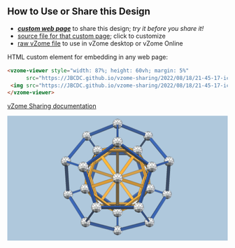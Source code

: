 
## How to Use or Share this Design

 - [***custom web page***][post] to share this design; *try it before you share it!*
 - [source file for that custom page][source]; click to customize
 - [raw vZome file][raw] to use in vZome desktop or vZome Online
 
 HTML custom element for embedding in any web page:
 ```html
<vzome-viewer style="width: 87%; height: 60vh; margin: 5%"
       src="https://JBCDC.github.io/vzome-sharing/2022/08/18/21-45-17-icosadode/icosadode.vZome" >
  <img src="https://JBCDC.github.io/vzome-sharing/2022/08/18/21-45-17-icosadode/icosadode.png" />
</vzome-viewer>
 ```

[vZome Sharing documentation](https://vzome.github.io/vzome/sharing.html#how-it-works)

![Image](<icosadode.png>)


[post]: <https://JBCDC.github.io/vzome-sharing/2022/08/18/icosadode-21-45-17.html>
[source]: <https://github.com/JBCDC/vzome-sharing/edit/main/_posts/2022-08-18-icosadode-21-45-17.md>
[raw]: <https://raw.githubusercontent.com/JBCDC/vzome-sharing/main/2022/08/18/21-45-17-icosadode/icosadode.vZome>